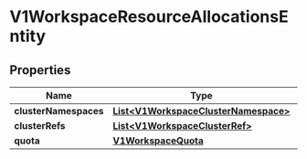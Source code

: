 # V1WorkspaceResourceAllocationsEntity

## Properties
Name | Type | Description | Notes
------------ | ------------- | ------------- | -------------
**clusterNamespaces** | [**List&lt;V1WorkspaceClusterNamespace&gt;**](V1WorkspaceClusterNamespace.md) |  |  [optional]
**clusterRefs** | [**List&lt;V1WorkspaceClusterRef&gt;**](V1WorkspaceClusterRef.md) |  |  [optional]
**quota** | [**V1WorkspaceQuota**](V1WorkspaceQuota.md) |  |  [optional]
